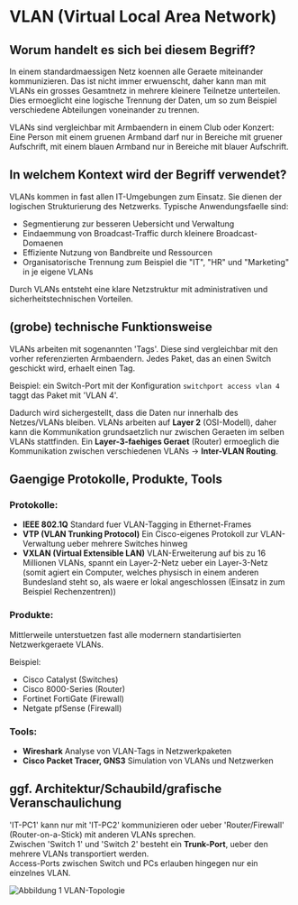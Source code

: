 
# VLAN (Virtual Local Area Network)

## Worum handelt es sich bei diesem Begriff?

In einem standardmaessigen Netz koennen alle Geraete miteinander kommunizieren. Das ist nicht immer erwuenscht, daher kann man mit VLANs ein grosses Gesamtnetz in mehrere kleinere Teilnetze unterteilen. Dies ermoeglicht eine logische Trennung der Daten, um so zum Beispiel verschiedene Abteilungen voneinander zu trennen.

VLANs sind vergleichbar mit Armbaendern in einem Club oder Konzert:  
Eine Person mit einem gruenen Armband darf nur in Bereiche mit gruener Aufschrift, mit einem blauen Armband nur in Bereiche mit blauer Aufschrift.

## In welchem Kontext wird der Begriff verwendet?

VLANs kommen in fast allen IT-Umgebungen zum Einsatz. Sie dienen der logischen Strukturierung des Netzwerks. Typische Anwendungsfaelle sind:

- Segmentierung zur besseren Uebersicht und Verwaltung  
- Eindaemmung von Broadcast-Traffic durch kleinere Broadcast-Domaenen  
- Effiziente Nutzung von Bandbreite und Ressourcen  
- Organisatorische Trennung zum Beispiel die "IT", "HR" und "Marketing" in je eigene VLANs

Durch VLANs entsteht eine klare Netzstruktur mit administrativen und sicherheitstechnischen Vorteilen.

## (grobe) technische Funktionsweise

VLANs arbeiten mit sogenannten 'Tags'. Diese sind vergleichbar mit den vorher referenzierten Armbaendern. Jedes Paket, das an einen Switch geschickt wird, erhaelt einen Tag. 

Beispiel: ein Switch-Port mit der Konfiguration `switchport access vlan 4` taggt das Paket mit 'VLAN 4'.

Dadurch wird sichergestellt, dass die Daten nur innerhalb des Netzes/VLANs bleiben. VLANs arbeiten auf **Layer 2** (OSI-Modell), daher kann die Kommunikation grundsaetzlich nur zwischen Geraeten im selben VLANs stattfinden. Ein **Layer-3-faehiges Geraet** (Router) ermoeglich die Kommunikation zwischen verschiedenen VLANs -> **Inter-VLAN Routing**.

## Gaengige Protokolle, Produkte, Tools

### Protokolle:

- **IEEE 802.1Q** Standard fuer VLAN-Tagging in Ethernet-Frames  
- **VTP (VLAN Trunking Protocol)** Ein Cisco-eigenes Protokoll zur VLAN-Verwaltung ueber mehrere Switches hinweg
- **VXLAN (Virtual Extensible LAN)** VLAN-Erweiterung auf bis zu 16 Millionen VLANs, spannt ein Layer-2-Netz ueber ein Layer-3-Netz (somit agiert ein Computer, welches physisch in einem anderen Bundesland steht so, als waere er lokal angeschlossen (Einsatz in zum Beispiel Rechenzentren))

### Produkte:

Mittlerweile unterstuetzen fast alle modernern standartisierten Netzwerkgeraete VLANs.

Beispiel:

- Cisco Catalyst (Switches)  
- Cisco 8000-Series (Router)  
- Fortinet FortiGate (Firewall)  
- Netgate pfSense (Firewall)

### Tools:

- **Wireshark** Analyse von VLAN-Tags in Netzwerkpaketen  
- **Cisco Packet Tracer, GNS3** Simulation von VLANs und Netzwerken

## ggf. Architektur/Schaubild/grafische Veranschaulichung

'IT-PC1' kann nur mit 'IT-PC2' kommunizieren oder ueber 'Router/Firewall' (Router-on-a-Stick) mit anderen VLANs sprechen.  
Zwischen 'Switch 1' und 'Switch 2' besteht ein **Trunk-Port**, ueber den mehrere VLANs transportiert werden.  
Access-Ports zwischen Switch und PCs erlauben hingegen nur ein einzelnes VLAN.

![Abbildung 1 VLAN-Topologie](image1.png)
